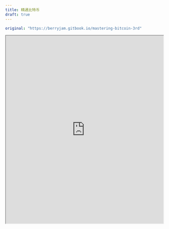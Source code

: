 ```yaml
---
title: 精通比特币
draft: true
---
```


```yaml
original: "https://berryjam.gitbook.io/mastering-bitcoin-3rd"
```

<iframe src="https://berryjam.gitbook.io/mastering-bitcoin-3rd" width="100%" height="600"></iframe>

